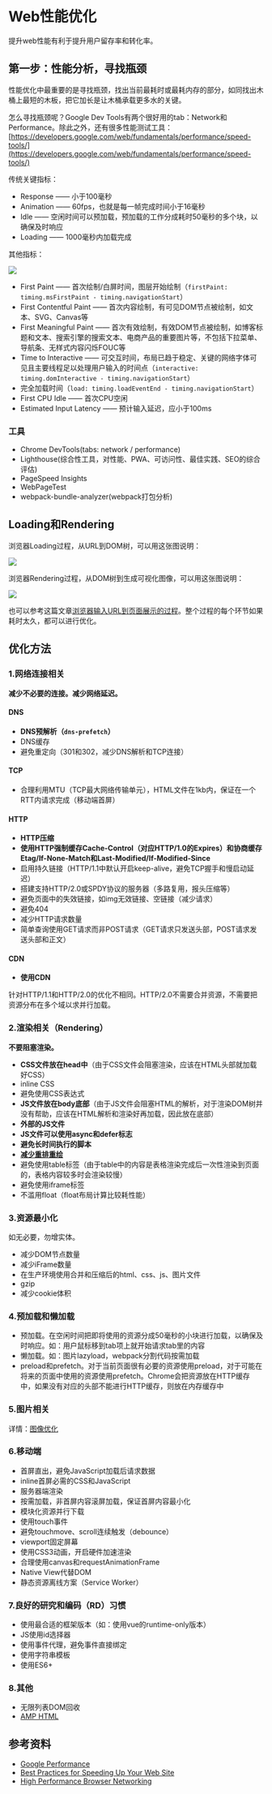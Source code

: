 # Web性能优化

提升web性能有利于提升用户留存率和转化率。

## 第一步：性能分析，寻找瓶颈

性能优化中最重要的是寻找瓶颈，找出当前最耗时或最耗内存的部分，如同找出木桶上最短的木板，把它加长是让木桶承载更多水的关键。

怎么寻找瓶颈呢？Google Dev Tools有两个很好用的tab：Network和Performance。除此之外，还有很多性能测试工具：[https://developers.google.com/web/fundamentals/performance/speed-tools/](https://developers.google.com/web/fundamentals/performance/speed-tools/)

传统关键指标：
* Response —— 小于100毫秒
* Animation —— 60fps，也就是每一帧完成时间小于16毫秒
* Idle —— 空闲时间可以预加载，预加载的工作分成耗时50毫秒的多个块，以确保及时响应
* Loading —— 1000毫秒内加载完成

其他指标：

![](/assets/performance-indicator.png)
* First Paint —— 首次绘制/白屏时间，图层开始绘制（`firstPaint: timing.msFirstPaint - timing.navigationStart`）
* First Contentful Paint —— 首次内容绘制，有可见DOM节点被绘制，如文本、SVG、Canvas等
* First Meaningful Paint —— 首次有效绘制，有效DOM节点被绘制，如博客标题和文本、搜索引擎的搜索文本、电商产品的重要图片等，不包括下拉菜单、导航条、无样式内容闪烁FOUC等
* Time to Interactive —— 可交互时间，布局已趋于稳定、关键的网络字体可见且主要线程足以处理用户输入的时间点（`interactive: timing.domInteractive - timing.navigationStart`）
* 完全加载时间（`load: timing.loadEventEnd - timing.navigationStart`）
* First CPU Idle —— 首次CPU空闲
* Estimated Input Latency —— 预计输入延迟，应小于100ms

### 工具

* Chrome DevTools(tabs: network / performance)
* Lighthouse(综合性工具，对性能、PWA、可访问性、最佳实践、SEO的综合评估)
* PageSpeed Insights
* WebPageTest
* webpack-bundle-analyzer(webpack打包分析)


## Loading和Rendering

浏览器Loading过程，从URL到DOM树，可以用这张图说明：

![](/assets/timing-overview.png)


浏览器Rendering过程，从DOM树到生成可视化图像，可以用这张图说明：

![](/assets/rendering-performance.png)

也可以参考这篇文章[浏览器输入URL到页面展示的过程](../端到端/浏览器输入URL到页面展示的过程.md)。整个过程的每个环节如果耗时太久，都可以进行优化。

## 优化方法

### 1.网络连接相关

**减少不必要的连接。减少网络延迟。**

#### DNS
* **DNS预解析（`dns-prefetch`）**
* DNS缓存
* 避免重定向（301和302，减少DNS解析和TCP连接）

#### TCP
* 合理利用MTU（TCP最大网络传输单元），HTML文件在1kb内，保证在一个RTT内请求完成（移动端首屏）

#### HTTP
* **HTTP压缩**
* **使用HTTP强制缓存Cache-Control（对应HTTP/1.0的Expires）和协商缓存Etag/If-None-Match和Last-Modified/If-Modified-Since**
* 启用持久链接（HTTP/1.1中默认开启keep-alive，避免TCP握手和慢启动延迟）
* 搭建支持HTTP/2.0或SPDY协议的服务器（多路复用，报头压缩等）
* 避免页面中的失效链接，如img无效链接、空链接（减少请求）
* 避免404
* 减少HTTP请求数量
* 简单查询使用GET请求而非POST请求（GET请求只发送头部，POST请求发送头部和正文）

#### CDN
* **使用CDN**

针对HTTP/1.1和HTTP/2.0的优化不相同。HTTP/2.0不需要合并资源，不需要把资源分布在多个域以求并行加载。

### 2.渲染相关（Rendering）

**不要阻塞渲染。**

* **CSS文件放在head中**（由于CSS文件会阻塞渲染，应该在HTML头部就加载好CSS）
* inline CSS
* 避免使用CSS表达式
* **JS文件放在body底部**（由于JS文件会阻塞HTML的解析，对于渲染DOM树并没有帮助，应该在HTML解析和渲染好再加载，因此放在底部）
* **外部的JS文件**
* **JS文件可以使用async和defer标志**
* **避免长时间执行的脚本**
* **[减少重排重绘](./重排重绘.md)**
* 避免使用table标签（由于table中的内容是表格渲染完成后一次性渲染到页面的，表格内容较多时会渲染较慢）
* 避免使用iframe标签
* 不滥用float（float布局计算比较耗性能）

### 3.资源最小化

如无必要，勿增实体。

* 减少DOM节点数量
* 减少iFrame数量
* 在生产环境使用合并和压缩后的html、css、js、图片文件
* gzip
* 减少cookie体积

### 4.预加载和懒加载

* 预加载。在空闲时间把即将使用的资源分成50毫秒的小块进行加载，以确保及时响应。如：用户鼠标移到tab项上就开始请求tab里的内容
* 懒加载。如：图片lazyload，webpack分割代码按需加载
* preload和prefetch。对于当前页面很有必要的资源使用preload，对于可能在将来的页面中使用的资源使用prefetch。Chrome会把资源放在HTTP缓存中，如果没有对应的头部不能进行HTTP缓存，则放在内存缓存中

### 5.图片相关

详情：[图像优化](./图像优化.md)

### 6.移动端

* 首屏直出，避免JavaScript加载后请求数据
* inline首屏必需的CSS和JavaScript
* 服务器端渲染
* 按需加载，非首屏内容滚屏加载，保证首屏内容最小化
* 模块化资源并行下载
* 使用touch事件
* 避免touchmove、scroll连续触发（debounce）
* viewport固定屏幕
* 使用CSS3动画，开启硬件加速渲染
* 合理使用canvas和requestAnimationFrame
* Native View代替DOM
* 静态资源离线方案（Service Worker）

### 7.良好的研究和编码（RD）习惯

* 使用最合适的框架版本（如：使用vue的runtime-only版本）
* JS使用id选择器
* 使用事件代理，避免事件直接绑定
* 使用字符串模板
* 使用ES6+

### 8.其他

* 无限列表DOM回收
* [AMP HTML](https://www.ampproject.org/)

## 参考资料

* [Google Performance](https://developers.google.com/web/fundamentals/performance/why-performance-matters/)
* [Best Practices for Speeding Up Your Web Site](https://developer.yahoo.com/performance/rules.html?guccounter=1)
* [High Performance Browser Networking](https://hpbn.co/)
